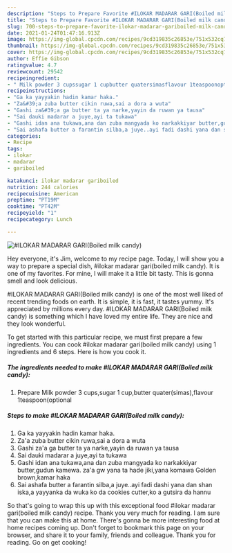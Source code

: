 ```yaml
---
description: "Steps to Prepare Favorite #ILOKAR MADARAR GARI(Boiled milk candy)"
title: "Steps to Prepare Favorite #ILOKAR MADARAR GARI(Boiled milk candy)"
slug: 700-steps-to-prepare-favorite-ilokar-madarar-gariboiled-milk-candy
date: 2021-01-24T01:47:16.913Z
image: https://img-global.cpcdn.com/recipes/9cd319835c26853e/751x532cq70/ilokar-madarar-gariboiled-milk-candy-recipe-main-photo.jpg
thumbnail: https://img-global.cpcdn.com/recipes/9cd319835c26853e/751x532cq70/ilokar-madarar-gariboiled-milk-candy-recipe-main-photo.jpg
cover: https://img-global.cpcdn.com/recipes/9cd319835c26853e/751x532cq70/ilokar-madarar-gariboiled-milk-candy-recipe-main-photo.jpg
author: Effie Gibson
ratingvalue: 4.7
reviewcount: 29542
recipeingredient:
- " Milk powder 3 cupssugar 1 cupbutter quatersimasflavour 1teaspoonoptional"
recipeinstructions:
- "Ga ka yayyakin hadin kamar haka."
- "Za&#39;a zuba butter cikin ruwa,sai a dora a wuta"
- "Gashi za&#39;a ga butter ta ya narke,yayin da ruwan ya tausa"
- "Sai dauki madarar a juye,ayi ta tukawa"
- "Gashi idan ana tukawa,ana dan zuba mangyada ko narkakkiyar butter,gudun kamewa. za&#39;a gw yana ta hade jiki,yana komawa Golden brown,kamar haka"
- "Sai ashafa butter a farantin silba,a juye..ayi fadi dashi yana dan shan iska,a yayyanka da wuka ko da cookies cutter,ko a gutsira da hannu"
categories:
- Recipe
tags:
- ilokar
- madarar
- gariboiled

katakunci: ilokar madarar gariboiled 
nutrition: 244 calories
recipecuisine: American
preptime: "PT19M"
cooktime: "PT42M"
recipeyield: "1"
recipecategory: Lunch

---
```



![#ILOKAR MADARAR GARI(Boiled milk candy)](https://img-global.cpcdn.com/recipes/9cd319835c26853e/751x532cq70/ilokar-madarar-gariboiled-milk-candy-recipe-main-photo.jpg)

Hey everyone, it's Jim, welcome to my recipe page. Today, I will show you a way to prepare a special dish, #ilokar madarar gari(boiled milk candy). It is one of my favorites. For mine, I will make it a little bit tasty. This is gonna smell and look delicious.

#ILOKAR MADARAR GARI(Boiled milk candy) is one of the most well liked of recent trending foods on earth. It is simple, it is fast, it tastes yummy. It's appreciated by millions every day. #ILOKAR MADARAR GARI(Boiled milk candy) is something which I have loved my entire life. They are nice and they look wonderful.




To get started with this particular recipe, we must first prepare a few ingredients. You can cook #ilokar madarar gari(boiled milk candy) using 1 ingredients and 6 steps. Here is how you cook it.

<!--inarticleads1-->

##### The ingredients needed to make #ILOKAR MADARAR GARI(Boiled milk candy):

1. Prepare  Milk powder 3 cups,sugar 1 cup,butter quater(simas),flavour 1teaspoon(optional




<!--inarticleads2-->

##### Steps to make #ILOKAR MADARAR GARI(Boiled milk candy):

1. Ga ka yayyakin hadin kamar haka.
1. Za&#39;a zuba butter cikin ruwa,sai a dora a wuta
1. Gashi za&#39;a ga butter ta ya narke,yayin da ruwan ya tausa
1. Sai dauki madarar a juye,ayi ta tukawa
1. Gashi idan ana tukawa,ana dan zuba mangyada ko narkakkiyar butter,gudun kamewa. za&#39;a gw yana ta hade jiki,yana komawa Golden brown,kamar haka
1. Sai ashafa butter a farantin silba,a juye..ayi fadi dashi yana dan shan iska,a yayyanka da wuka ko da cookies cutter,ko a gutsira da hannu




So that's going to wrap this up with this exceptional food #ilokar madarar gari(boiled milk candy) recipe. Thank you very much for reading. I am sure that you can make this at home. There's gonna be more interesting food at home recipes coming up. Don't forget to bookmark this page on your browser, and share it to your family, friends and colleague. Thank you for reading. Go on get cooking!
